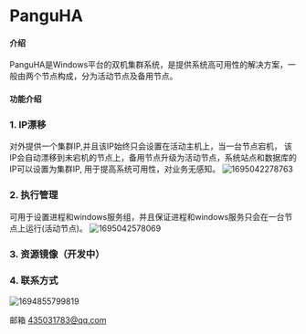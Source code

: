 # PanguHA

#### 介绍
PanguHA是Windows平台的双机集群系统，是提供系统高可用性的解决方案，一般由两个节点构成，分为活动节点及备用节点。


#### 功能介绍

### 1. IP漂移
对外提供一个集群IP,并且该IP始终只会设置在活动主机上，当一台节点宕机，
该IP会自动漂移到未宕机的节点上，备用节点升级为活动节点，系统站点和数据库的IP可以设置为集群IP,
用于提高系统可用性，对业务无感知。
![1695042278763](https://github.com/s899000/PanguHA/assets/33239560/1a0f5184-b348-462b-a08f-ad07bf686f19)


### 2. 执行管理 
可用于设置进程和windows服务组，并且保证进程和windows服务只会在一台节点上运行(活动节点)。
![1695042578069](https://github.com/s899000/PanguHA/assets/33239560/75f73f38-f727-4a67-8647-0297effb3be1)


### 3. 资源镜像（开发中）

### 4. 联系方式

![1694855799819](https://github.com/s899000/PanguHA/assets/33239560/497507eb-0b23-4bbf-bd43-4e553b727496)

邮箱 435031783@qq.com





